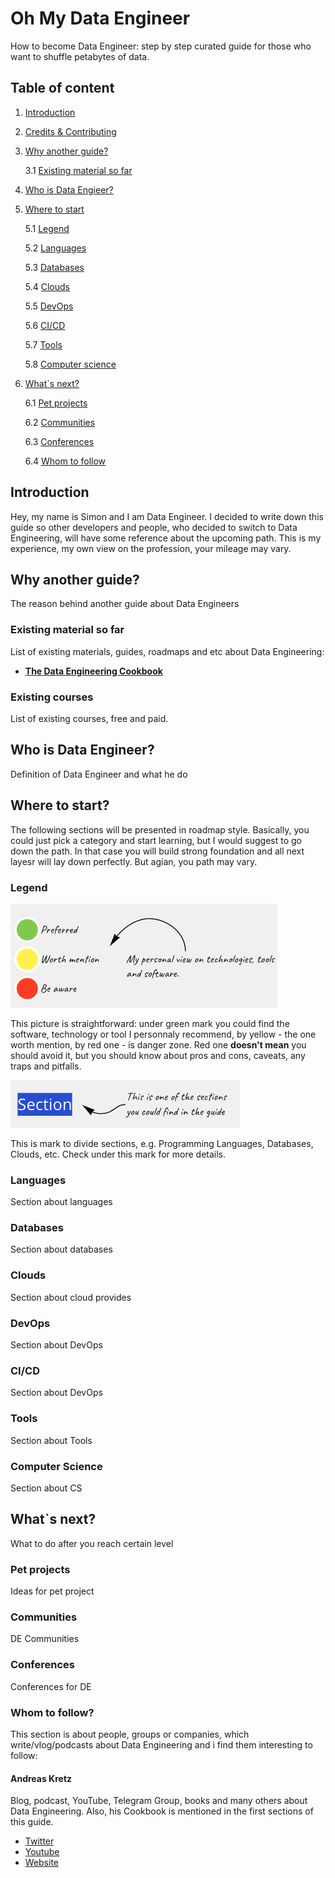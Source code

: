 # Oh My Data Engineer
How to become Data Engineer: step by step curated guide for those who want to shuffle petabytes of data.

## Table of content
1. [Introduction](#introduction)

2. [Credits & Contributing](#credits_contibuting)

3. [Why another guide?](#new_guide)

    3.1 [Existing material so far](#existing_material)

4. [Who is Data Engieer?](#what_is_de)

5. [Where to start](#where_to_start)

    5.1 [Legend](#legend)

    5.2 [Languages](#languages)

    5.3 [Databases](#databases)

    5.4 [Clouds](#clouds)

    5.5 [DevOps](#devops)

    5.6 [CI/CD](#cicd)

    5.7 [Tools](#tools)

    5.8 [Computer science](#computer_science)

6. [What`s next?](#what_next)

    6.1 [Pet projects](#pet_projects)

    6.2 [Communities](#communities)

    6.3 [Conferences](#conferences)

    6.4 [Whom to follow](#whom_to_follow)

## Introduction <a name="introduction"></a>
Hey, my name is Simon and I am Data Engineer. I decided to write down this guide so other developers and people, who decided to switch to Data Engineering, will have some reference about the upcoming path. This is my experience, my own view on the profession, your mileage may vary.

## Why another guide? <a name="new_guide"></a>
The reason behind another guide about Data Engineers

### Existing material so far <a name="existing_material"></a>
List of existing materials, guides, roadmaps and etc about Data Engineering:

- **[The Data Engineering Cookbook](https://github.com/andkret/Cookbook)**

### Existing courses 
List of existing courses, free and paid.
## Who is Data Engineer? <a name="what_is_de"></a>
Definition of Data Engineer and what he do

## Where to start? <a name="where_to_start"></a>
The following sections will be presented in roadmap style. Basically, you could just pick a category and start learning, but I would suggest to go down the path. In that case you will build strong foundation and all next layesr will lay down perfectly. But agian, you path may vary.
### Legend <a name="legend"></a>
![Legend](pics/legend.png?raw=true "Legend")

This picture is straightforward: under green mark you could find the software, technology or tool I personnaly recommend, by yellow - the one worth mention, by red one - is danger zone. Red one **doesn't mean** you should avoid it, but you should know about pros and cons, caveats, any traps and pitfalls.

![Section](pics/section.png?raw=true "Section")

This is mark to divide sections, e.g. Programming Languages, Databases, Clouds, etc. Check under this mark for more details.
### Languages
Section about languages

### Databases
Section about databases

### Clouds
Section about cloud provides

### DevOps
Section about DevOps

### CI/CD
Section about DevOps

### Tools
Section about Tools

### Computer Science
Section about CS

## What`s next?
What to do after you reach certain level

### Pet projects
Ideas for pet project

### Communities
DE Communities

### Conferences
Conferences for DE

### Whom to follow?
This section is about people, groups or companies, which write/vlog/podcasts about Data Engineering and i find them interesting to follow:

#### Andreas Kretz

Blog, podcast, YouTube, Telegram Group, books and many others about Data Engineering. Also, his Cookbook is mentioned in the first sections of this guide.
- [Twitter](https://twitter.com/andreaskayy)
- [Youtube](https://www.youtube.com/c/andreaskayy)
- [Website](https://www.teamdatascience.com/)